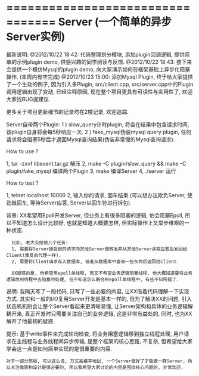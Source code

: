 =================================
Server (一个简单的异步Server实例)
=================================

最新说明:
@2012/10/22 18:42: 代码整理划分模块, 添加plugin回调逻辑, 提供简单的示例plugin demo, 供感兴趣的同学阅读与反馈.
@2012/10/22 18:43: 接下来会提供一个模仿Mysql的plugin demo, 向大家演示如何在框架基础上异步化阻塞操作. (本周内有空完成)
@2012/10/23 15:00: 添加Mysql Plugin, 终于给大家提供了一个生动的例子, 因为引入多Plugin, src/client.cpp, src/server.cpp中的Plugin调用逻辑出现了变动, 已经注释原因, 现在整个项目更具有可读性与实用性了, 欢迎大家找BUG提建议.

更多关于项目更新细节的记录均在2楼记录, 欢迎追踪.

Server自带两个Plugin:
1 ) slow_query计时plugin, 将会在结果中包含请求时间, 该plugin自身将会每5秒响应一次.
2 ) fake_mysql伪装mysql query plugin, 任何请求将会阻塞5秒后才返回Mysql查询结果(伪装非常慢的Mysql查询请求).

How to use ?

1, tar -zxvf libevent.tar.gz 解压
2, make -C plugin/slow_query && make -C plugin/fake_mysql 编译两个Plugin
3, make 编译Server
4, ./server 运行

How to test ?

1, telnet localhost 10000
2, 输入你的请求, 回车结束.(可以想办法欺负Server, 使劲敲回车, 等待Server应答, Server以回车符进行拆包).



背景: 
      XX希望用Epoll开发Server, 但业务上有很多阻塞的逻辑, 怕会阻塞Epoll, 所以不知道怎么设计比较好, 也就是知道大概要怎样, 但实际操作上又举步维艰的一种状态.
      
      比如, 老大交给他几个任务:
      1, 需要将Server接受到的请求向其他Server做转发并从其他Server读取应答后发回给Client(像反向代理一样).
      2, 需要将Client请求存入数据库, 或者从数据库中查询一些东西后返回给Client.

      XX疑惑的是, 他希望用epoll单线程, 而又不希望业务逻辑阻塞线程. 他大概知道要将业务逻辑放到线程中去阻塞的处理, 但不知道怎么融合到epoll单线程中, 有些不知所措了.

说明:
     我隔天写了一段代码, 只写了一些必要的内容, 让XX借着代码理解一下实现方式. 其实和一般的I/O复用Server开发是基本一样的, 但为了解决XX的问题, 引入状态机机制会让整个Server看起来更清晰易懂, 让Server架构和具体的业务逻辑解耦开来, 真正开发时只需要关注自己的业务逻辑, 这是非常有益处的, 同时, 也为XX解开了他最初的疑惑.

     
提示:
    基于write事件来完成轮询检查, 将业务阻塞逻辑移到独立线程处理, 用户请求在主线程与业务线程间异步传输, 是整个框架的核心思路, 不复杂, 但希望给大家学会这一点是如何简单实现的是很重要的内容.

    对于一部分质疑, 可以这么说, 万丈高楼平地起, 一个Server做好了才能做一群Server, 所以关注微架构设计是很必要的, 所以我希望大家讨论的内容是围绕核心问题的, 非常欢迎.




